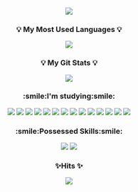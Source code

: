 <h3 align="center">
<img src="https://capsule-render.vercel.app/api?type=wave&color=auto&height=300&section=header&text=I'm,%20YuJihye!&fontSize=90" />
</h3>

<h3 align="center">💡 My Most Used Languages 💡</h3>
<p align="center">
  <a href="https://github.com/jih8908">
    <img align="center" src="https://github-readme-stats.vercel.app/api/top-langs/?username=jih8908&layout=compact&show_icons=true&show_owner=true&hide_title=true&theme=light&hide=html,css" />
  </a>
</p>
<h3 align="center">💡 My Git Stats 💡</h3>
<p align="center">
  <a href="https://github.com/jih8908">
    <img align="center" src="https://github-readme-stats.vercel.app/api?username=jih8908&hide=stars&hide_title=true&show_icons=true&include_all_commits=true&theme=light" />
  </a>
</p>

<h3 align="center">:smile:I'm studying:smile:</h3>

<p align="center">
 <img src="https://img.shields.io/badge/jQuery-0769AD?style=flat&logo=jQuery&logoColor=white"/>
 <img src="https://img.shields.io/badge/JSP-007396?style=flat&logo=Java&logoColor=white"/>
 <img src="https://img.shields.io/badge/Ajax-008000?style=flat&logo=Ajax&logoColor=white"/>
 <img src="https://img.shields.io/badge/JavaScript-4.3.2-3178C6?style=flat&logo=TypeScript&logoColor=white"/>
 <img src="https://img.shields.io/badge/React-17.0.2-61DAFB?style=flat&logo=React&logoColor=white"/>
 <img src="https://img.shields.io/badge/Java-007396?style=flat&logo=Java&logoColor=white"/>
 <img src="https://img.shields.io/badge/Database-003B57?style=flat&logo=MySQL&logoColor=white"/>
 <img src="https://img.shields.io/badge/Spring-6DB33F?style=flat&logo=Spring&logoColor=white"/>
 <img src="https://img.shields.io/badge/Node.js-339933?style=flat&logo=Node.js&logoColor=white"/>
 <img src="https://img.shields.io/badge/HTML5-E34F26?style=flat&logo=HTML5&logoColor=white"/>
 <img src="https://img.shields.io/badge/MySQL-4479A1?style=flat&logo=MySQL&logoColor=white"/> 
 <img src="https://img.shields.io/badge/Oracle-F80000?style=flat&logo=Oracle&logoColor=white"/>
 <img src="https://img.shields.io/badge/Flutter-02569B?style=plastic&logo=Flutter&logoColor=#02569B"/>
 <img src="https://img.shields.io/badge/Aws-232F3E?style=plastic&logo=Aws&logoColor=#232F3E"/>
<!-- #02569B
 #232F3E-->
</p>
<h3 align="center">:smile:Possessed Skills:smile:</h3>
<p align="center">
<img src="https://img.shields.io/badge/Photoshop-31A8FF?style=flat&logo=Adobe%20Photoshop&logoColor=white"/>
<img src="https://img.shields.io/badge/Illustrator-FF9A00?style=flat&logo=Adobe%20Illustrator&logoColor=white"/>
</p>

<h3 align="center"> ✨Hits ✨</h3>
<p align="center">
<a href="https://hits.seeyoufarm.com"><img src="https://hits.seeyoufarm.com/api/count/incr/badge.svg?url=https%3A%2F%2Fgithub.com%2Fgjbae1212%2Fhit-counter"/></a>          
</p>

<!--
**jih8908/jih8908** is a ✨ _special_ ✨ repository because its `README.md` (this file) appears on your GitHub profile.

Here are some ideas to get you started:

- 🔭 I’m currently working on ...
- 🌱 I’m currently learning ...
- 👯 I’m looking to collaborate on ...
- 🤔 I’m looking for help with ...
- 💬 Ask me about ...
- 📫 How to reach me: ...
- 😄 Pronouns: ...
- ⚡ Fun fact: ...
-->
